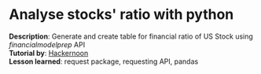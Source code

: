 # Analyse stocks' ratio with python  

**Description**: Generate and create table for financial ratio of US Stock using *financialmodelprep* API  
**Tutorial by**: [Hackernoon](https://hackernoon.com/using-python-for-finance-how-to-analyze-profitability-margin-jj1b344s)  
**Lesson learned**: request package, requesting API, pandas  

